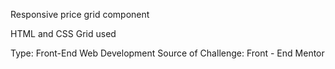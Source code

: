 Responsive price grid component 

HTML and CSS Grid used

Type: Front-End Web Development
Source of Challenge: Front - End Mentor 
